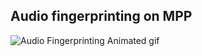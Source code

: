 
## Audio fingerprinting on MPP
![Audio Fingerprinting Animated gif](https://github.com/regunathanr/audio_fingerprinting_mpp/raw/gh-pages/images/audio_fing_demo.gif)
